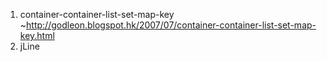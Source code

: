 1.	container-container-list-set-map-key
		~http://godleon.blogspot.hk/2007/07/container-container-list-set-map-key.html
2.	jLine